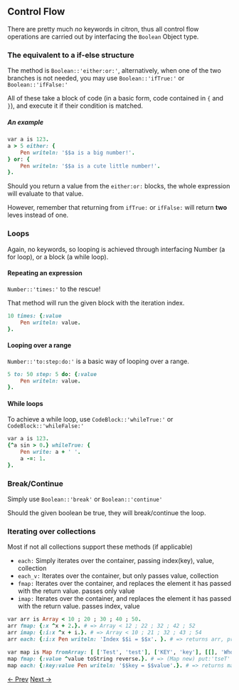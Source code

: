 ## Control Flow

There are pretty much _no_ keywords in citron, thus all control flow operations are carried out by interfacing the `Boolean` Object type.

### The equivalent to a if-else structure

The method is `Boolean::'either:or:'`, alternatively, when one of the two branches is not needed, you may use `Boolean::'ifTrue:'` or `Boolean::'ifFalse:'`

All of these take a block of code \(in a basic form, code contained in `{` and `}`\), and execute it if their condition is matched.

##### An example

```ruby
var a is 123.
a > 5 either: { 
    Pen writeln: '$$a is a big number!'. 
} or: { 
    Pen writeln: '$$a is a cute little number!'. 
}.
```

Should you return a value from the `either:or:` blocks, the whole expression will evaluate to that value.

However, remember that returning from `ifTrue:` or `ifFalse:` will return **two** leves instead of one.

### Loops

Again, no keywords, so looping is achieved through interfacing Number \(a for loop\), or a block \(a while loop\).

#### Repeating an expression

`Number::'times:'` to the rescue!

That method will run the given block with the iteration index.

```ruby
10 times: {:value
    Pen writeln: value.
}.
```

#### Looping over a range

`Number::'to:step:do:'` is a basic way of looping over a range.

```ruby
5 to: 50 step: 5 do: {:value
    Pen writeln: value.
}.
```

#### While loops

To achieve a while loop, use `CodeBlock::'whileTrue:'` or `CodeBlock::'whileFalse:'`

```ruby
var a is 123.
{^a sin > 0.} whileTrue: {
    Pen write: a + ' '.
    a -=: 1.
}.
```

### Break/Continue

Simply use `Boolean::'break'` or `Boolean::'continue'`

Should the given boolean be true, they will break/continue the loop.

### Iterating over collections

Most if not all collections support these methods \(if applicable\)

* `each:` Simply iterates over the container, passing index\(key\), value, collection
* `each_v:` Iterates over the container, but only passes value, collection
* `fmap:` Iterates over the container, and replaces the element it has passed with the return value. passes only value
* `imap:` Iterates over the container, and replaces the element it has passed with the return value. passes index, value

```ruby
var arr is Array < 10 ; 20 ; 30 ; 40 ; 50.
arr fmap: {:x ^x + 2.}. # => Array < 12 ; 22 ; 32 ; 42 ; 52
arr imap: {:i:x ^x + i.}. # => Array < 10 ; 21 ; 32 ; 43 ; 54
arr each: {:i:x Pen writeln: 'Index $$i = $$x'. }. # => returns arr, prints a bunch of stuff

var map is Map fromArray: [ ['Test', 'test'], ['KEY', 'key'], [[], 'Whoa'], [1234, []] ].
map fmap: {:value ^value toString reverse.}. # => (Map new) put:'tseT' at:'Test', put:'YEK' at:'KEY', put:'][' at:([]), put:'4321' at:1234
map each: {:key:value Pen writeln: '$$key = $$value'.}. # => returns map, prints a bunch of lines
```


[<- Prev](expressions-and-messages.md) [Next ->](functions.md)
